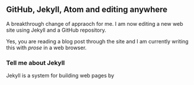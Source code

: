 ## GitHub, Jekyll, Atom and editing anywhere

A breakthrough change of appraoch for me. I am now editing a new web site using Jekyll and a GitHub repository.

Yes, you are reading a blog post through the site and I am currently writing this with _prose_ in a web browser.

### Tell me about Jekyll

Jekyll is a system for building web pages by 


